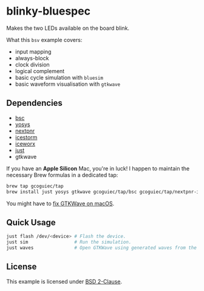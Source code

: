 # blinky-bluespec

Makes the two LEDs available on the board blink.

What this `bsv` example covers:

- input mapping
- always-block
- clock division
- logical complement
- basic cycle simulation with `bluesim`
- basic waveform visualisation with `gtkwave`

## Dependencies

- [bsc](https://github.com/B-Lang-org/bsc)
- [yosys](https://github.com/YosysHQ/yosys)
- [nextpnr](https://github.com/YosysHQ/nextpnr)
- [icestorm](https://github.com/YosysHQ/icestorm)
- [iceworx](https://github.com/gcoguiec/iceworx/)
- [just](https://just.systems/man/en/chapter_4.html)
- gtkwave

If you have an **Apple Silicon** Mac, you're in luck! I happen to maintain the necessary Brew formulas in a dedicated tap:

```sh
brew tap gcoguiec/tap
brew install just yosys gtkwave gcoguiec/tap/bsc gcoguiec/tap/nextpnr-ice40 gcoguiec/tap/icestorm gcoguiec/tap/iceworx
```

You might have to [fix GTKWave on macOS](https://ughe.github.io/2018/11/06/gtkwave-osx).

## Quick Usage

```sh
just flash /dev/<device> # Flash the device.
just sim                 # Run the simulation.
just waves               # Open GTKWave using generated waves from the testbench.
```

## License

This example is licensed under [BSD 2-Clause](https://spdx.org/licenses/BSD-2-Clause.html).
